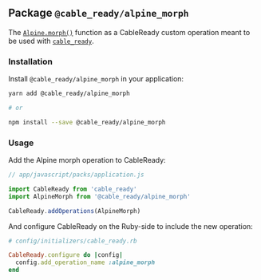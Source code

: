 ## Package `@cable_ready/alpine_morph`

The [`Alpine.morph()`](https://alpinejs.dev/plugins/morph) function as a CableReady custom operation meant to be used with [`cable_ready`](https://github.com/stimulusreflex/cable_ready).

### Installation

Install `@cable_ready/alpine_morph` in your application:

```bash
yarn add @cable_ready/alpine_morph

# or

npm install --save @cable_ready/alpine_morph
```

### Usage

Add the Alpine morph operation to CableReady:

```javascript
// app/javascript/packs/application.js

import CableReady from 'cable_ready'
import AlpineMorph from '@cable_ready/alpine_morph'

CableReady.addOperations(AlpineMorph)
```

And configure CableReady on the Ruby-side to include the new operation:

```ruby
# config/initializers/cable_ready.rb

CableReady.configure do |config|
  config.add_operation_name :alpine_morph
end
```
